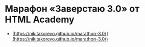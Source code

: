 # Марафон «Заверстаю 3.0» от HTML Academy
* [https://nikitakorevo.github.io/marathon-3.0/](https://nikitakorevo.github.io/marathon-3.0/)
